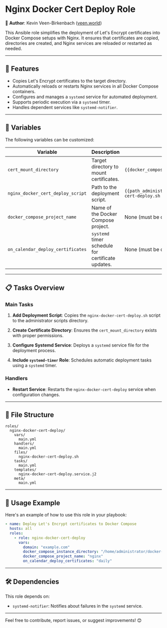# Nginx Docker Cert Deploy Role

🎉 **Author**: Kevin Veen-Birkenbach ([veen.world](https://www.veen.world))

This Ansible role simplifies the deployment of Let's Encrypt certificates into Docker Compose setups with Nginx. It ensures that certificates are copied, directories are created, and Nginx services are reloaded or restarted as needed.

---

## 🚀 **Features**

- Copies Let's Encrypt certificates to the target directory.
- Automatically reloads or restarts Nginx services in all Docker Compose containers.
- Configures and manages a `systemd` service for automated deployment.
- Supports periodic execution via a `systemd` timer.
- Handles dependent services like `systemd-notifier`.

---

## 🔧 **Variables**

The following variables can be customized:

| Variable                          | Description                                    | Default Value                           |
|-----------------------------------|------------------------------------------------|-----------------------------------------|
| `cert_mount_directory`            | Target directory to mount certificates.        | `{{docker_compose_instance_directory}}/certs/` |
| `nginx_docker_cert_deploy_script` | Path to the deployment script.                 | `{{path_administrator_scripts}}nginx-docker-cert-deploy.sh` |
| `docker_compose_project_name`     | Name of the Docker Compose project.            | None (must be defined in playbook)      |
| `on_calendar_deploy_certificates` | `systemd` timer schedule for certificate updates. | None (must be defined in playbook)      |

---

## 📋 **Tasks Overview**

### Main Tasks

1. **Add Deployment Script**:
   Copies the `nginx-docker-cert-deploy.sh` script to the administrator scripts directory.

2. **Create Certificate Directory**:
   Ensures the `cert_mount_directory` exists with proper permissions.

3. **Configure Systemd Service**:
   Deploys a `systemd` service file for the deployment process.

4. **Include `systemd-timer` Role**:
   Schedules automatic deployment tasks using a `systemd` timer.

### Handlers

- **Restart Service**:
  Restarts the `nginx-docker-cert-deploy` service when configuration changes.

---

## 📂 **File Structure**

```
roles/
  nginx-docker-cert-deploy/
    vars/
      main.yml
    handlers/
      main.yml
    files/
      nginx-docker-cert-deploy.sh
    tasks/
      main.yml
    templates/
      nginx-docker-cert-deploy.service.j2
    meta/
      main.yml
```

---

## 📖 **Usage Example**

Here's an example of how to use this role in your playbook:

```yaml
- name: Deploy Let's Encrypt certificates to Docker Compose
  hosts: all
  roles:
    - role: nginx-docker-cert-deploy
      vars:
        domain: "example.com"
        docker_compose_instance_directory: "/home/administrator/docker-compose/nginx"
        docker_compose_project_name: "nginx"
        on_calendar_deploy_certificates: "daily"
```

---

## 🛠️ **Dependencies**

This role depends on:

- `systemd-notifier`: Notifies about failures in the `systemd` service.

---

Feel free to contribute, report issues, or suggest improvements! 😊

